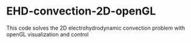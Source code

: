 # EHD-convection-2D-openGL
This code solves the 2D electrohydrodynamic convection problem with openGL visualization and control
